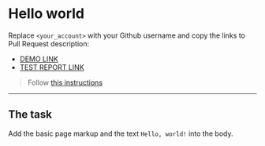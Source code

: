 # Hello world
Replace `<your_account>` with your Github username and copy the links to Pull Request description:
- [DEMO LINK](https://vitaliy-kuprienko.github.io/layout_hello-world/)
- [TEST REPORT LINK](https://vitaliy-kuprienko.github.io/layout_hello-world/report/html_report/)

> Follow [this instructions](https://mate-academy.github.io/layout_task-guideline/#how-to-solve-the-layout-tasks-on-github)
___

## The task 
Add the basic page markup and the text `Hello, world!` into the body.
